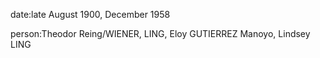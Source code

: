 date:late August 1900, December 1958

person:Theodor Reing/WIENER, LING, Eloy GUTIERREZ Manoyo, Lindsey LING

